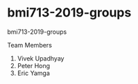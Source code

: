 # bmi713-2019-groups
bmi713-2019-groups


Team Members
1) Vivek Upadhyay
2) Peter Hong
3) Eric Yamga
